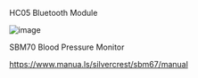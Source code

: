 HC05 Bluetooth Module

![image](https://github.com/MMemon2003/HealthProject2024/assets/146339735/4181ebc6-55ee-438f-b872-249eeb1883fd)

SBM70 Blood Pressure Monitor

https://www.manua.ls/silvercrest/sbm67/manual

